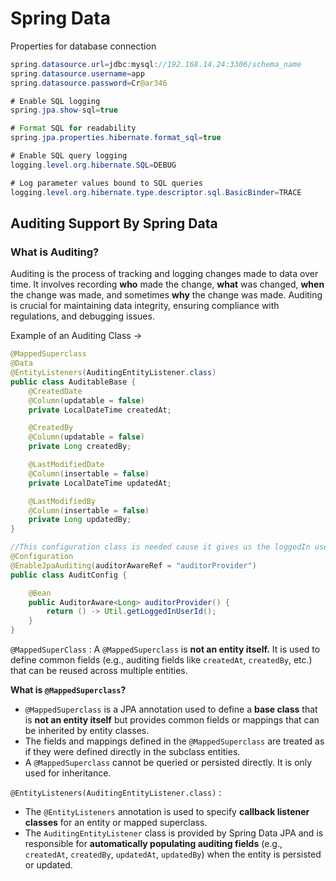 # Spring Data

Properties for database connection

```java
spring.datasource.url=jdbc:mysql://192.168.14.24:3306/schema_name
spring.datasource.username=app
spring.datasource.password=Cr@ar346

# Enable SQL logging
spring.jpa.show-sql=true

# Format SQL for readability
spring.jpa.properties.hibernate.format_sql=true

# Enable SQL query logging
logging.level.org.hibernate.SQL=DEBUG

# Log parameter values bound to SQL queries
logging.level.org.hibernate.type.descriptor.sql.BasicBinder=TRACE
```

## **Auditing Support By Spring Data**

### **What is Auditing?**

Auditing is the process of tracking and logging changes made to data over time. It involves recording **who** made the change, **what** was changed, **when** the change was made, and sometimes **why** the change was made. Auditing is crucial for maintaining data integrity, ensuring compliance with regulations, and debugging issues.

Example of an Auditing Class →

```java
@MappedSuperclass
@Data
@EntityListeners(AuditingEntityListener.class)
public class AuditableBase {
    @CreatedDate
    @Column(updatable = false)
    private LocalDateTime createdAt;

    @CreatedBy
    @Column(updatable = false)
    private Long createdBy;

    @LastModifiedDate
    @Column(insertable = false)
    private LocalDateTime updatedAt;

    @LastModifiedBy
    @Column(insertable = false)
    private Long updatedBy;
}

//This configuration class is needed cause it gives us the loggedIn user id
@Configuration
@EnableJpaAuditing(auditorAwareRef = "auditorProvider")
public class AuditConfig {

    @Bean
    public AuditorAware<Long> auditorProvider() {
        return () -> Util.getLoggedInUserId();
    }
}
```

`@MappedSuperClass` : A `@MappedSuperclass` is **not an entity itself.** It is used to define common fields (e.g., auditing fields like `createdAt`, `createdBy`, etc.) that can be reused across multiple entities.

**What is `@MappedSuperclass`?**

- `@MappedSuperclass` is a JPA annotation used to define a **base class** that is **not an entity itself** but provides common fields or mappings that can be inherited by entity classes.
- The fields and mappings defined in the `@MappedSuperclass` are treated as if they were defined directly in the subclass entities.
- A `@MappedSuperclass` cannot be queried or persisted directly. It is only used for inheritance.

`@EntityListeners(AuditingEntityListener.class)` :

- The `@EntityListeners` annotation is used to specify **callback listener classes** for an entity or mapped superclass.
- The `AuditingEntityListener` class is provided by Spring Data JPA and is responsible for **automatically populating auditing fields** (e.g., `createdAt`, `createdBy`, `updatedAt`, `updatedBy`) when the entity is persisted or updated.